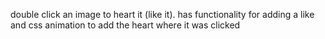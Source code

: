 double click an image to heart it (like it).
has functionality for adding a like and css animation to add the heart where it was clicked
